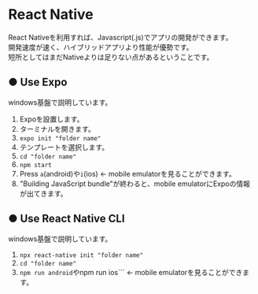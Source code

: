 <h1>React Native</h1>
 
React Nativeを利用すれば、Javascript(.js)でアプリの開発ができます。  
開発速度が速く、ハイブリッドアプリより性能が優勢です。  
短所としてはまだNativeよりは足りない点があるということです。

<h2>● Use Expo</h2>

windows基盤で説明しています。  
1. Expoを設置します。  
2. ターミナルを開きます。  
3. ```expo init "folder name"  ```
4. テンプレートを選択します。  
5. ```cd "folder name"  ```
6. ```npm start```
7. Press ```a```(android)や```i```(ios) ← mobile emulatorを見ることができます。
8. "Building JavaScript bundle"が終わると、mobile emulatorにExpoの情報が出てきます。

<h2>● Use React Native CLI</h2>

windows基盤で説明しています。  
1. ```npx react-native init "folder name"```
2. ```cd "folder name"```
3. ```npm run android```やnpm run ios``` ← mobile emulatorを見ることができます。
